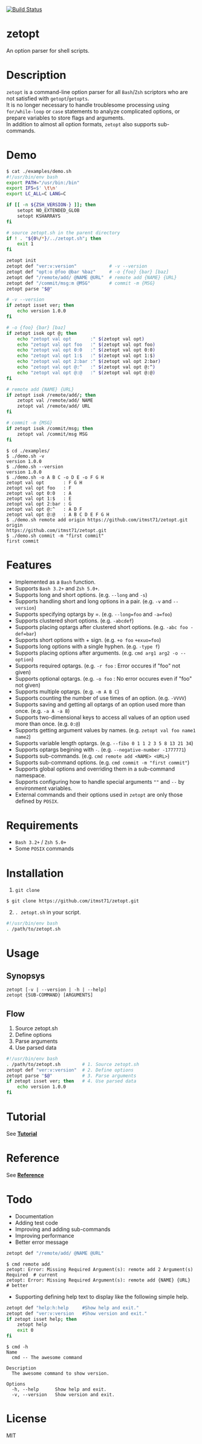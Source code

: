 [![Build Status](https://travis-ci.com/itmst71/zetopt.svg?branch=develop)](https://travis-ci.com/itmst71/zetopt)

# zetopt
An option parser for shell scripts.


# Description
`zetopt` is a command-line option parser for all `Bash`/`Zsh` scriptors who are not satisfied with `getopt`/`getopts`.  
It is no longer necessary to handle troublesome processing using `for/while-loop` or `case` statements to analyze complicated options,
or prepare variables to store flags and arguments.  
In addition to almost all option formats, `zetopt` also supports sub-commands.

# Demo

```bash
$ cat ./examples/demo.sh
#!/usr/bin/env bash
export PATH="/usr/bin:/bin"
export IFS=$' \t\n'
export LC_ALL=C LANG=C

if [[ -n ${ZSH_VERSION-} ]]; then
    setopt NO_EXTENDED_GLOB
    setopt KSHARRAYS
fi

# source zetopt.sh in the parent directory
if ! . "${0%/*}/../zetopt.sh"; then
    exit 1
fi

zetopt init
zetopt def "ver:v:version"            # -v --version
zetopt def "opt:o @foo @bar %baz"     # -o {foo} {bar} [baz]
zetopt def "/remote/add/ @NAME @URL"  # remote add {NAME} {URL}
zetopt def "/commit/msg:m @MSG"       # commit -m {MSG}
zetopt parse "$@"

# -v --version
if zetopt isset ver; then
    echo version 1.0.0
fi

# -o {foo} {bar} [baz]
if zetopt isok opt @; then
    echo "zetopt val opt       :" $(zetopt val opt)
    echo "zetopt val opt foo   :" $(zetopt val opt foo)
    echo "zetopt val opt 0:0   :" $(zetopt val opt 0:0)
    echo "zetopt val opt 1:$   :" $(zetopt val opt 1:$)
    echo "zetopt val opt 2:bar :" $(zetopt val opt 2:bar)
    echo "zetopt val opt @:^   :" $(zetopt val opt @:^)
    echo "zetopt val opt @:@   :" $(zetopt val opt @:@)
fi

# remote add {NAME} {URL}
if zetopt isok /remote/add/; then
    zetopt val /remote/add/ NAME
    zetopt val /remote/add/ URL
fi

# commit -m {MSG}
if zetopt isok /commit/msg; then
    zetopt val /commit/msg MSG
fi
```
```console
$ cd ./examples/
$ ./demo.sh -v
version 1.0.0
$ ./demo.sh --version
version 1.0.0
$ ./demo.sh -o A B C -o D E -o F G H
zetopt val opt       : F G H
zetopt val opt foo   : F
zetopt val opt 0:0   : A
zetopt val opt 1:$   : E
zetopt val opt 2:bar : G
zetopt val opt @:^   : A D F
zetopt val opt @:@   : A B C D E F G H
$ ./demo.sh remote add origin https://github.com/itmst71/zetopt.git
origin
https://github.com/itmst71/zetopt.git
$ ./demo.sh commit -m "first commit"
first commit
```

# Features
* Implemented as a `Bash` function.
* Supports `Bash 3.2+` and `Zsh 5.0+`.
* Supports long and short options. (e.g. `--long` and `-s`)
* Supports handling short and long options in a pair. (e.g. `-v` and `--version`)
* Supports specifying optargs by =. (e.g. `--long=foo` and `-a=foo`)
* Supports clustered short options. (e.g. `-abcdef`)
* Supports placing optargs after clustered short options. (e.g. `-abc foo -def=bar`)
* Supports short options with + sign. (e.g. `+o foo` `+exuo=foo`)
* Supports long options with a single hyphen. (e.g. `-type f`)
* Supports placing options after arguments. (e.g. `cmd arg1 arg2 -o --option`)
* Supports required optargs. (e.g. `-r foo` : Error occures if "foo" not given)
* Supports optional optargs. (e.g. `-o foo` : No error occures even if "foo" not given)
* Supports multiple optargs. (e.g. `-m A B C`)
* Supports counting the number of use times of an option. (e.g. `-VVVV`)
* Supports saving and getting all optargs of an option used more than once. (e.g. `-a A -a B`)
* Supports two-dimensional keys to access all values of an option used more than once. (e.g. `0:@`)
* Supports getting argument values by names. (e.g. `zetopt val foo name1 name2`)
* Supports variable length optargs. (e.g. `--fibo 0 1 1 2 3 5 8 13 21 34`)
* Supports optargs begining with `-`. (e.g. `--negative-number -1777771`)
* Supports sub-commands. (e.g. `cmd remote add <NAME> <URL>`)
* Supports sub-command options. (e.g. `cmd commit -m "first commit"`)
* Supports global options and overriding them in a sub-command namespace.
* Supports configuring how to handle special arguments `""` and `--` by environment variables.
* External commands and their options used in `zetopt` are only those defined by `POSIX`.

# Requirements
* `Bash 3.2+` / `Zsh 5.0+`
* Some `POSIX` commands

# Installation
1. `git clone`
```console
$ git clone https://github.com/itmst71/zetopt.git
```

2. `. zetopt.sh` in your script.
```bash
#!/usr/bin/env bash
. /path/to/zetopt.sh
```

# Usage
## Synopsys
```
zetopt [-v | --version | -h | --help]
zetopt {SUB-COMMAND} [ARGUMENTS]
```

## Flow
1. Source zetopt.sh
2. Define options
3. Parse arguments
4. Use parsed data

```bash
#!/usr/bin/env bash
. /path/to/zetopt.sh        # 1. Source zetopt.sh
zetopt def "ver:v:version"  # 2. Define options
zetopt parse "$@"           # 3. Parse arguments
if zetopt isset ver; then   # 4. Use parsed data
    echo version 1.0.0
fi
```

# Tutorial
See **[Tutorial](./docs/tutorial.md)**

# Reference
See **[Reference](./docs/reference.md)**

# Todo
* Documentation
* Adding test code
* Improving and adding sub-commands
* Improving performance
* Better error message

```bash
zetopt def "/remote/add/ @NAME @URL"
```
```console
$ cmd remote add
zetopt: Error: Missing Required Argument(s): remote add 2 Argument(s) Required  # current
zetopt: Error: Missing Required Argument(s): remote add {NAME} {URL}            # better
```

* Supporting defining help text to display like the following simple help.  

```bash
zetopt def "help:h:help     #Show help and exit."
zetopt def "ver:v:version   #Show version and exit."
if zetopt isset help; then
    zetopt help
    exit 0
fi
```
```console
$ cmd -h
Name
  cmd -- The awesome command

Description
  The awesome command to show version.

Options
  -h, --help      Show help and exit.
  -v, --version   Show version and exit.
```

# License
MIT
